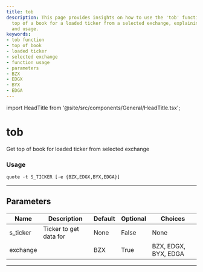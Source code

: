 ```yaml
---
title: tob
description: This page provides insights on how to use the 'tob' function to get the
  top of a book for a loaded ticker from a selected exchange, explaining its parameters
  and usage.
keywords:
- tob function
- top of book
- loaded ticker
- selected exchange
- function usage
- parameters
- BZX
- EDGX
- BYX
- EDGA
---
```


import HeadTitle from '@site/src/components/General/HeadTitle.tsx';

<HeadTitle title="tob - Stocks - Reference | OpenBB Terminal Docs" />

# tob

Get top of book for loaded ticker from selected exchange

### Usage

```python
quote -t S_TICKER [-e {BZX,EDGX,BYX,EDGA}]
```

---

## Parameters

| Name | Description | Default | Optional | Choices |
| ---- | ----------- | ------- | -------- | ------- |
| s_ticker | Ticker to get data for | None | False | None |
| exchange |  | BZX | True | BZX, EDGX, BYX, EDGA |

---
